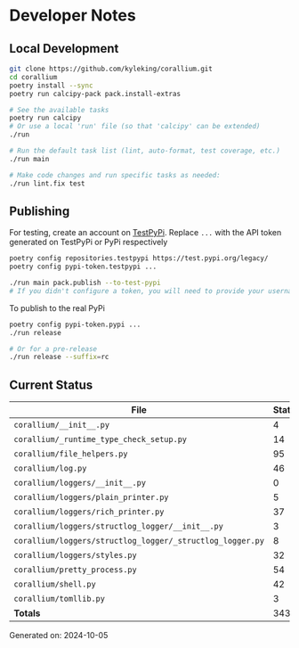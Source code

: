 # Developer Notes

## Local Development

```sh
git clone https://github.com/kyleking/corallium.git
cd corallium
poetry install --sync
poetry run calcipy-pack pack.install-extras

# See the available tasks
poetry run calcipy
# Or use a local 'run' file (so that 'calcipy' can be extended)
./run

# Run the default task list (lint, auto-format, test coverage, etc.)
./run main

# Make code changes and run specific tasks as needed:
./run lint.fix test
```

## Publishing

For testing, create an account on [TestPyPi](https://test.pypi.org/legacy/). Replace `...` with the API token generated on TestPyPi or PyPi respectively

```sh
poetry config repositories.testpypi https://test.pypi.org/legacy/
poetry config pypi-token.testpypi ...

./run main pack.publish --to-test-pypi
# If you didn't configure a token, you will need to provide your username and password to publish
```

To publish to the real PyPi

```sh
poetry config pypi-token.pypi ...
./run release

# Or for a pre-release
./run release --suffix=rc
```

## Current Status

<!-- {cts} COVERAGE -->
| File                                                      | Statements | Missing | Excluded | Coverage |
|-----------------------------------------------------------|------------|---------|----------|----------|
| `corallium/__init__.py`                                   | 4          | 0       | 0        | 100.0%   |
| `corallium/_runtime_type_check_setup.py`                  | 14         | 0       | 33       | 100.0%   |
| `corallium/file_helpers.py`                               | 95         | 40      | 11       | 53.6%    |
| `corallium/log.py`                                        | 46         | 1       | 0        | 94.2%    |
| `corallium/loggers/__init__.py`                           | 0          | 0       | 0        | 100.0%   |
| `corallium/loggers/plain_printer.py`                      | 5          | 0       | 0        | 100.0%   |
| `corallium/loggers/rich_printer.py`                       | 37         | 28      | 0        | 17.6%    |
| `corallium/loggers/structlog_logger/__init__.py`          | 3          | 0       | 3        | 100.0%   |
| `corallium/loggers/structlog_logger/_structlog_logger.py` | 8          | 0       | 0        | 100.0%   |
| `corallium/loggers/styles.py`                             | 32         | 8       | 0        | 65.0%    |
| `corallium/pretty_process.py`                             | 54         | 54      | 0        | 0.0%     |
| `corallium/shell.py`                                      | 42         | 3       | 0        | 91.1%    |
| `corallium/tomllib.py`                                    | 3          | 0       | 2        | 100.0%   |
| **Totals**                                                | 343        | 134     | 49       | 55.7%    |

Generated on: 2024-10-05
<!-- {cte} -->
